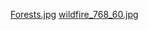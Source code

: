 [Forests.jpg](https://www.fao.org/forests/en)
[wildfire_768_60.jpg](https://climate.nasa.gov/news/2315/study-fire-seasons-getting-longer-more-frequent/)
